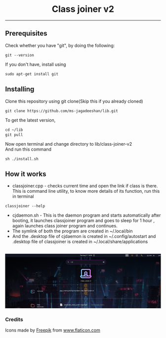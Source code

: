 <h1 align="center">Class joiner v2</h1>

---

## Prerequisites

Check whether you have "git", by doing the following:
```
git --version
```
If you don't have, install using
```
sudo apt-get install git
```

## Installing
Clone this repository using git clone(Skip this if you already cloned)


```
git clone https://github.com/ms-jagadeeshan/lib.git
```
To get the latest version,
```
cd ~/lib
git pull
```
Now open terminal and change directory to lib/class-joiner-v2
<br>
And run this command
```
sh ./install.sh
```
## How it works

- classjoiner.cpp - checks current time and open the link if class is there. This is command line utility, to know more details of its function, run this in terminal
```
classjoiner --help
```
- cjdaemon.sh - This is the daemon program and starts automatically after booting, it launches classjoiner program and goes to sleep for 1 hour , again launches class joiner program and continues.
- The symlink of both the program are created in ~/.local/bin 
- And the .desktop file of cjdaemon is created in ~/.config/autostart and .desktop file of classjoiner is created in ~/.local/share/applications
<br>
<img src="image1.png">
<br>

### Credits
<div>Icons made by <a href="https://www.freepik.com" title="Freepik">Freepik</a> from <a href="https://www.flaticon.com/" title="Flaticon">www.flaticon.com</a></div>